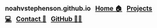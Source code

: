 
## noahvstephenson.github.io &nbsp; [Home 🏠](/) &nbsp; [Projects 💻](/projects) &nbsp; [Contact 📱](/contact) &nbsp; [GitHub 👨‍💻](https://github.com/noahvstephenson/)
&nbsp;
